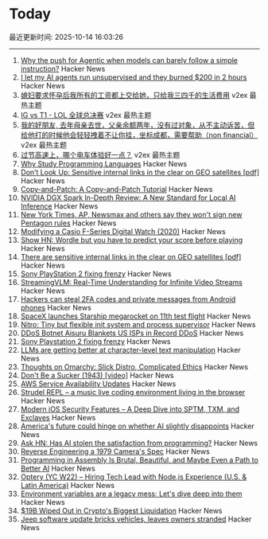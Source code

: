 # Today

最近更新时间: 2025-10-14 16:03:26

--- 
1. [Why the push for Agentic when models can barely follow a simple instruction?](https://forum.cursor.com/t/why-the-push-for-agentic-when-models-can-barely-follow-a-single-simple-instruction/137154) Hacker News
2. [I let my AI agents run unsupervised and they burned $200 in 2 hours](https://blog.justcopy.ai/p/i-let-my-ai-agents-run-unsupervised) Hacker News
3. [媳妇要求怀孕后我所有的工资都上交给她，只给我三四千的生活费用](https://www.v2ex.com/t/1165056) v2ex 最热主题
4. [IG vs T1 - LOL 全球总决赛](https://www.v2ex.com/t/1165015) v2ex 最热主题
5. [我的好朋友, 去年母亲去世，父亲余额两年，没有过对象，从不主动诉苦，但给他打的时候他会轻轻拽着不让你挂，坐标成都，需要帮助（non financial）](https://www.v2ex.com/t/1165014) v2ex 最热主题
6. [过节高速上，哪个电车体验好一点？](https://www.v2ex.com/t/1165006) v2ex 最热主题
7. [Why Study Programming Languages](https://people.csail.mit.edu/rachit/post/why-study-programming-languages/) Hacker News
8. [Don’t Look Up: Sensitive internal links in the clear on GEO satellites [pdf]](https://satcom.sysnet.ucsd.edu/docs/dontlookup_ccs25_fullpaper.pdf) Hacker News
9. [Copy-and-Patch: A Copy-and-Patch Tutorial](https://transactional.blog/copy-and-patch/tutorial) Hacker News
10. [NVIDIA DGX Spark In-Depth Review: A New Standard for Local AI Inference](https://lmsys.org/blog/2025-10-13-nvidia-dgx-spark/) Hacker News
11. [New York Times, AP, Newsmax and others say they won't sign new Pentagon rules](https://apnews.com/article/pentagon-press-access-defense-department-rules-95878bce05096912887701eaa6d019c6) Hacker News
12. [Modifying a Casio F-Series Digital Watch (2020)](https://shellzine.net/casio-f-series-mods/) Hacker News
13. [Show HN: Wordle but you have to predict your score before playing](https://boring.game/invite/SRhyUStjin) Hacker News
14. [There are sensitive internal links in the clear on GEO satellites [pdf]](https://satcom.sysnet.ucsd.edu/docs/dontlookup_ccs25_fullpaper.pdf) Hacker News
15. [Sony PlayStation 2 fixing frenzy](https://retrohax.net/sony-playstation-2-fixing-frenzy/) Hacker News
16. [StreamingVLM: Real-Time Understanding for Infinite Video Streams](https://arxiv.org/abs/2510.09608) Hacker News
17. [Hackers can steal 2FA codes and private messages from Android phones](https://arstechnica.com/security/2025/10/no-fix-yet-for-attack-that-lets-hackers-pluck-2fa-codes-from-android-phones/) Hacker News
18. [SpaceX launches Starship megarocket on 11th test flight](https://www.cnn.com/science/live-news/spacex-starship-flight-11-launch-10-13-25) Hacker News
19. [Nitro: Tiny but flexible init system and process supervisor](https://github.com/leahneukirchen/nitro) Hacker News
20. [DDoS Botnet Aisuru Blankets US ISPs in Record DDoS](https://krebsonsecurity.com/2025/10/ddos-botnet-aisuru-blankets-us-isps-in-record-ddos/) Hacker News
21. [Sony Playstation 2 fixing frenzy](https://retrohax.net/sony-playstation-2-fixing-frenzy/) Hacker News
22. [LLMs are getting better at character-level text manipulation](https://blog.burkert.me/posts/llm_evolution_character_manipulation/) Hacker News
23. [Thoughts on Omarchy: Slick Distro, Complicated Ethics](https://tedium.co/2025/10/13/omarchy-linux-distro-commentary/) Hacker News
24. [Don't Be a Sucker (1943) [video]](https://www.youtube.com/watch?v=vGAqYNFQdZ4) Hacker News
25. [AWS Service Availability Updates](https://aws.amazon.com/about-aws/whats-new/2025/10/aws-service-availability/) Hacker News
26. [Strudel REPL – a music live coding environment living in the browser](https://strudel.cc) Hacker News
27. [Modern iOS Security Features – A Deep Dive into SPTM, TXM, and Exclaves](https://arxiv.org/abs/2510.09272) Hacker News
28. [America's future could hinge on whether AI slightly disappoints](https://www.noahpinion.blog/p/americas-future-could-hinge-on-whether) Hacker News
29. [Ask HN: Has AI stolen the satisfaction from programming?](https://news.ycombinator.com/item?id=45572130) Hacker News
30. [Reverse Engineering a 1979 Camera's Spec](https://blog.mano.lol/posts/film/) Hacker News
31. [Programming in Assembly Is Brutal, Beautiful, and Maybe Even a Path to Better AI](https://www.wired.com/story/programming-assembly-artificial-intelligence/) Hacker News
32. [Optery (YC W22) – Hiring Tech Lead with Node.js Experience (U.S. & Latin America)](https://www.optery.com/careers/) Hacker News
33. [Environment variables are a legacy mess: Let's dive deep into them](https://allvpv.org/haotic-journey-through-envvars/) Hacker News
34. [$19B Wiped Out in Crypto's Biggest Liquidation](https://decrypt.co/344038/morning-minute-19b-wiped-out-in-cryptos-biggest-liquidation-ever) Hacker News
35. [Jeep software update bricks vehicles, leaves owners stranded](https://www.thestack.technology/jeep-software-update-bricks-vehicles-leaves-owners-stranded/) Hacker News
